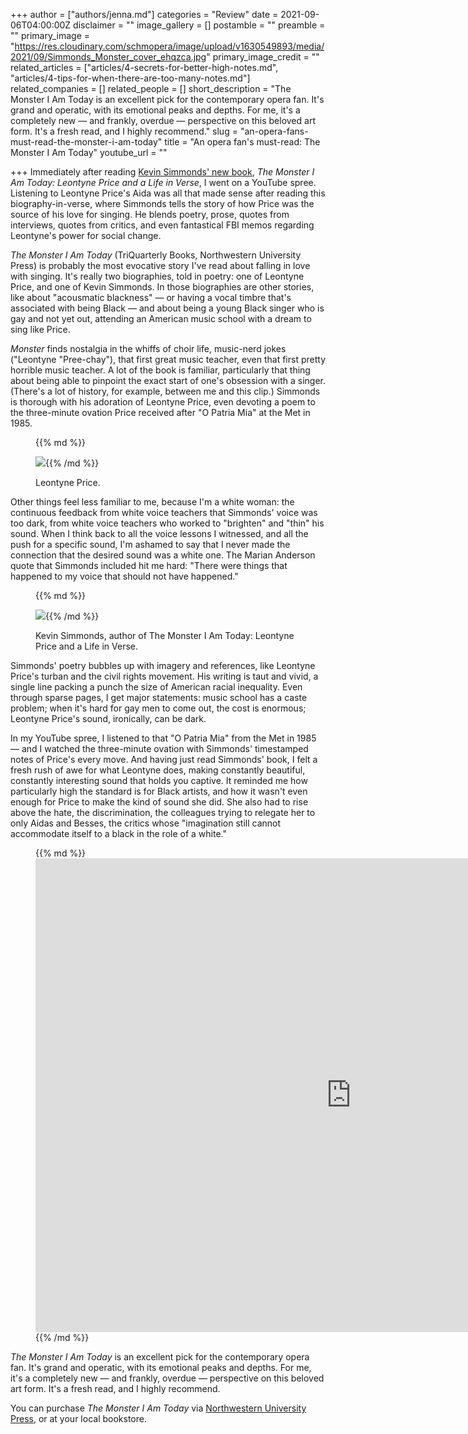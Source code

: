 +++
author = ["authors/jenna.md"]
categories = "Review"
date = 2021-09-06T04:00:00Z
disclaimer = ""
image_gallery = []
postamble = ""
preamble = ""
primary_image = "https://res.cloudinary.com/schmopera/image/upload/v1630549893/media/2021/09/Simmonds_Monster_cover_ehqzca.jpg"
primary_image_credit = ""
related_articles = ["articles/4-secrets-for-better-high-notes.md", "articles/4-tips-for-when-there-are-too-many-notes.md"]
related_companies = []
related_people = []
short_description = "The Monster I Am Today is an excellent pick for the contemporary opera fan. It's grand and operatic, with its emotional peaks and depths. For me, it's a completely new — and frankly, overdue — perspective on this beloved art form. It's a fresh read, and I highly recommend."
slug = "an-opera-fans-must-read-the-monster-i-am-today"
title = "An opera fan's must-read: The Monster I Am Today"
youtube_url = ""

+++
Immediately after reading [Kevin Simmonds' new book](https://nupress.northwestern.edu/9780810143746/the-monster-i-am-today/), _The Monster I Am Today: Leontyne Price and a Life in Verse_, I went on a YouTube spree. Listening to Leontyne Price's Aida was all that made sense after reading this biography-in-verse, where Simmonds tells the story of how Price was the source of his love for singing. He blends poetry, prose, quotes from interviews, quotes from critics, and even fantastical FBI memos regarding Leontyne's power for social change.

_The Monster I Am Today_ (TriQuarterly Books, Northwestern University Press) is probably the most evocative story I've read about falling in love with singing. It's really two biographies, told in poetry: one of Leontyne Price, and one of Kevin Simmonds. In those biographies are other stories, like about "acousmatic blackness" — or having a vocal timbre that's associated with being Black — and about being a young Black singer who is gay and not yet out, attending an American music school with a dream to sing like Price.

_Monster_ finds nostalgia in the whiffs of choir life, music-nerd jokes ("Leontyne "Pree-chay"), that first great music teacher, even that first pretty horrible music teacher. A lot of the book is familiar, particularly that thing about being able to pinpoint the exact start of one's obsession with a singer. (There's a lot of history, for example, between me and this clip.) Simmonds is thorough with his adoration of Leontyne Price, even devoting a poem to the three-minute ovation Price received after "O Patria Mia" at the Met in 1985.

<figure data-type="image">{{% md %}}

![](https://res.cloudinary.com/schmopera/image/upload/v1630549334/media/2021/09/LeontynePrice_xinedq.jpg){{% /md %}}

<figcaption>Leontyne Price.</figcaption>

</figure>

Other things feel less familiar to me, because I'm a white woman: the continuous feedback from white voice teachers that Simmonds' voice was too dark, from white voice teachers who worked to "brighten" and "thin" his sound. When I think back to all the voice lessons I witnessed, and all the push for a specific sound, I'm ashamed to say that I never made the connection that the desired sound was a white one. The Marian Anderson quote that Simmonds included hit me hard: "There were things that happened to my voice that should not have happened."

<figure data-type="image">{{% md %}}

![](https://res.cloudinary.com/schmopera/image/upload/v1630587991/media/2021/09/Kevin_Simmonds_wcqihh.jpg){{% /md %}}

<figcaption>Kevin Simmonds, author of The Monster I Am Today: Leontyne Price and a Life in Verse.</figcaption>

</figure>

Simmonds' poetry bubbles up with imagery and references, like Leontyne Price's turban and the civil rights movement. His writing is taut and vivid, a single line packing a punch the size of American racial inequality. Even through sparse pages, I get major statements: music school has a caste problem; when it's hard for gay men to come out, the cost is enormous; Leontyne Price's sound, ironically, can be dark.

In my YouTube spree, I listened to that "O Patria Mia" from the Met in 1985 — and I watched the three-minute ovation with Simmonds' timestamped notes of Price's every move. And having just read Simmonds' book, I felt a fresh rush of awe for what Leontyne does, making constantly beautiful, constantly interesting sound that holds you captive. It reminded me how particularly high the standard is for Black artists, and how it wasn't even enough for Price to make the kind of sound she did. She also had to rise above the hate, the discrimination, the colleagues trying to relegate her to only Aidas and Besses, the critics whose "imagination still cannot accommodate itself to a black in the role of a white."

<figure data-type="video">{{% md %}}<iframe width="1010" height="758" src="https://www.youtube.com/embed/XD3tCTA8kfo" title="YouTube video player" frameborder="0" allow="accelerometer; autoplay; clipboard-write; encrypted-media; gyroscope; picture-in-picture" allowfullscreen></iframe>{{% /md %}}

</figure>

_The Monster I Am Today_ is an excellent pick for the contemporary opera fan. It's grand and operatic, with its emotional peaks and depths. For me, it's a completely new — and frankly, overdue — perspective on this beloved art form. It's a fresh read, and I highly recommend.

You can purchase _The Monster I Am Today_ via [Northwestern University Press](https://nupress.northwestern.edu/9780810143746/the-monster-i-am-today/), or at your local bookstore.